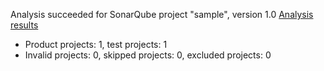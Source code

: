 Analysis succeeded for SonarQube project "sample", version 1.0 [Analysis results](http://localhost:9000/dashboard/index/sample)
- Product projects: 1, test projects: 1
- Invalid projects: 0, skipped projects: 0, excluded projects: 0
